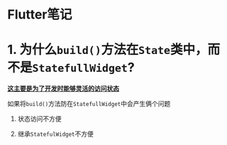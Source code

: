 # Flutter笔记


# 1. 为什么`build()`方法在`State`类中，而不是`StatefullWidget`?

[**这主要是为了开发时能够灵活的访问状态**](https://github.com/flutterchina/flutter-in-action/blob/master/docs/chapter2/first_flutter_app.md)


如果将`build()`方法防在`StatefullWidget`中会产生俩个问题

1. 状态访问不方便

2. 继承`StatefulWidget`不方便

